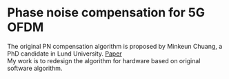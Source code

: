 # Phase noise compensation for 5G OFDM
The original PN compensation algorithm is proposed by Minkeun Chuang, a PhD candidate in Lund University. [Paper](https://ieeexplore.ieee.org/abstract/document/8815523)
<br>
My work is to redesign the algorithm for hardware based on original software algorithm.